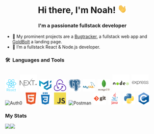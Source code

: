### <h1 align="center">Hi there, I'm Noah! <img src="https://raw.githubusercontent.com/ABSphreak/ABSphreak/master/gifs/Hi.gif" width="30px"> </h1>

<h3 align="center">I'm a passionate fullstack developer</h3>


- 🔭 My prominent projects are a [Bugtracker](https://github.com/noahchernet/bugtracker), a fullstack web app and [GoldBolt](https://github.com/noahchernet/goldbolt-landing-page) a landing page.
- 🌱 I’m a fullstack React & Node.js developer.

### 🛠 &nbsp;Languages and Tools
<div>
  <img src="https://github.com/devicons/devicon/blob/master/icons/react/react-original-wordmark.svg" title="React" alt="React" width="40" height="40"/>&nbsp;
  <img src="https://github.com/devicons/devicon/blob/master/icons/nextjs/nextjs-original-wordmark.svg" title="Next.js" alt="Next.js" width="55"/>&nbsp;
  <img src="https://github.com/devicons/devicon/blob/master/icons/materialui/materialui-original.svg" title="Material UI" alt="Material UI" width="40" height="40"/>&nbsp;
  <img src="https://github.com/devicons/devicon/blob/master/icons/redux/redux-original.svg" title="Redux" alt="Redux " width="40" height="40"/>&nbsp;
  <img src="https://github.com/devicons/devicon/blob/master/icons/postgresql/postgresql-plain.svg" title="Postgresql" alt="Postgresql " width="40" height="40"/>&nbsp;
  <img src="https://github.com/devicons/devicon/blob/master/icons/mysql/mysql-original-wordmark.svg" title="MySQL"  alt="MySQL" width="40" height="40"/>&nbsp;
  <img src="https://github.com/devicons/devicon/blob/master/icons/mongodb/mongodb-original-wordmark.svg" title="MongoDB"  alt="MongoDB" width="40" height="40"/>&nbsp;
  <img src="https://github.com/devicons/devicon/blob/master/icons/nodejs/nodejs-original-wordmark.svg" title="NodeJS" alt="NodeJS" width="55" style="margin-top: 15px" />&nbsp;
  <img src="https://github.com/devicons/devicon/blob/master/icons/express/express-original-wordmark.svg" title="ExpressJS"  alt="ExpressJS" width="55"/>&nbsp;
  <img src="https://www.cshelton.co.uk/static/c60bab8d6c39a887ebacf241f6301b3c/b53cf/auth0-logo.png" title="Auth0"  alt="Auth0" width="40"/>&nbsp;
  <img src="https://github.com/devicons/devicon/blob/master/icons/html5/html5-original.svg" title="HTML5" alt="HTML" width="40" height="40"/>&nbsp;
  <img src="https://github.com/devicons/devicon/blob/master/icons/css3/css3-plain-wordmark.svg"  title="CSS3" alt="CSS" width="40" height="40"/>&nbsp;
  <img src="https://github.com/devicons/devicon/blob/master/icons/javascript/javascript-original.svg" title="JavaScript" alt="JavaScript" width="40" height="40"/>&nbsp;
  <img src="https://www.vectorlogo.zone/logos/getpostman/getpostman-icon.svg" title="Postman"  alt="Postman" width="40" height="40"/>&nbsp;
  <img src="https://github.com/devicons/devicon/blob/master/icons/git/git-original-wordmark.svg" title="Git" **alt="Git" width="40" height="40"/>&nbsp;
  <img src="https://github.com/devicons/devicon/blob/master/icons/java/java-original-wordmark.svg" title="Java" alt="Java" width="40" height="40"/>&nbsp;
  <img src="https://github.com/devicons/devicon/blob/master/icons/python/python-original.svg" title="Python" alt="Python" width="40" height="40"/>&nbsp;
  <img src="https://github.com/devicons/devicon/blob/master/icons/c/c-original.svg" title="C" alt="C" width="40" height="40"/>&nbsp;
</div>


### My Stats
<div style="display: flex; gap: '8px'; justify-contents: center; align-items: center">
  <img src="https://streak-stats.demolab.com?user=noahchernet&theme=gruvbox&card_width=300&hide_current_streak=true&hide_longest_streak=true" height="192px"/>
  <img src="https://github-readme-stats.vercel.app/api/top-langs/?username=noahchernet&layout=compact&theme=vision-friendly-dark" height="192px"/>
</div>
